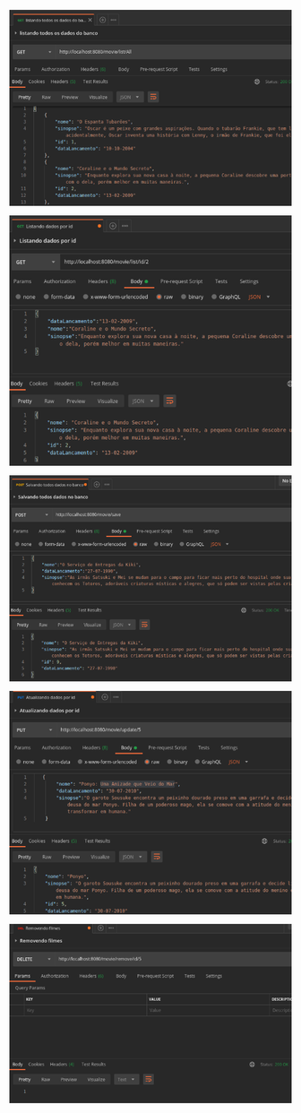 ![](img-doc/findAll.png)

![](img-doc/findId.png)

![](img-doc/save.png)

![](img-doc/update.png)

![](img-doc/delete.png)






